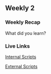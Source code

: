 ## Weekly 2

### Weekly Recap

What did you learn? 

### Live Links
[Internal Scripts](https://kemowry.github.io/Spring-2025/week-2/index.html)

[External Scripts](https://kemowry.github.io/Spring-2025/week-2/Outdex.html)

